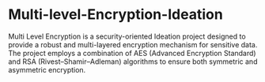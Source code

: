 # Multi-level-Encryption-Ideation
Multi Level Encryption is a security-oriented Ideation project designed to provide a robust and multi-layered encryption mechanism for sensitive data. The project employs a combination of AES (Advanced Encryption Standard) and RSA (Rivest–Shamir–Adleman) algorithms to ensure both symmetric and asymmetric encryption.
